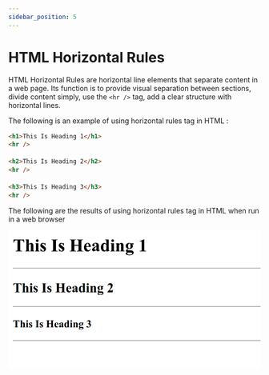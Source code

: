 ```yaml
---
sidebar_position: 5
---
```


# HTML Horizontal Rules

HTML Horizontal Rules are horizontal line elements that separate content in a web page. Its function is to provide visual separation between sections, divide content simply, use the `<hr />` tag, add a clear structure with horizontal lines.

The following is an example of using horizontal rules tag in HTML :

```html title="index.html"
<h1>This Is Heading 1</h1>
<hr />

<h2>This Is Heading 2</h2>
<hr />

<h3>This Is Heading 3</h3>
<hr />
```

The following are the results of using horizontal rules tag in HTML when run in a web browser

![Docs Version Dropdown](./img/html-horizontal-rules/html-horizontal-rules.png)

